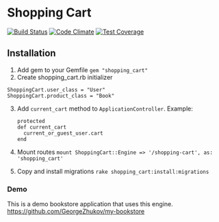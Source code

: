 # Shopping Cart


[![Build Status](https://travis-ci.org/GeorgeZhukov/shopping_cart.svg)](https://travis-ci.org/GeorgeZhukov/shopping_cart)
[![Code Climate](https://codeclimate.com/github/GeorgeZhukov/shopping_cart/badges/gpa.svg)](https://codeclimate.com/github/GeorgeZhukov/shopping_cart)
[![Test Coverage](https://codeclimate.com/github/GeorgeZhukov/shopping_cart/badges/coverage.svg)](https://codeclimate.com/github/GeorgeZhukov/shopping_cart/coverage)

## Installation

1. Add gem to your Gemfile `gem "shopping_cart"`
2. Create shopping_cart.rb initializer

  ```
  ShoppingCart.user_class = "User"
  ShoppingCart.product_class = "Book"
  ```
3. Add `current_cart` method to `ApplicationController`. Example:

    ```
    protected
    def current_cart
      current_or_guest_user.cart
    end
    ```
4. Mount routes `mount ShoppingCart::Engine => '/shopping-cart', as: 'shopping_cart'`
5. Copy and install migrations `rake shopping_cart:install:migrations`

### Demo
This is a demo bookstore application that uses this engine.
https://github.com/GeorgeZhukov/my-bookstore